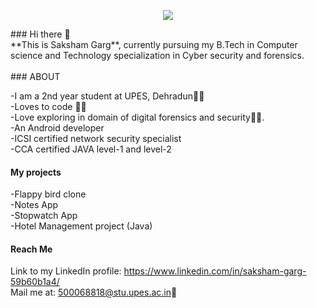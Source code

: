 <!--
**sgarg-10/sgarg-10** is a ✨ _special_ ✨ repository because its `README.md` (this file) appears on your GitHub profile.

Here are some ideas to get you started:

- 🔭 I’m currently working on ...
- 🌱 I’m currently learning ...
- 👯 I’m looking to collaborate on ...
- 🤔 I’m looking for help with ...
- 💬 Ask me about ...
- 📫 How to reach me: ...
- 😄 Pronouns: ...
- ⚡ Fun fact: ...
-->


<p align="center">
<img src=https://user-images.githubusercontent.com/65415517/87281065-774e7300-c510-11ea-9191-e5cf9ebd36b9.png>
</p>
### Hi there 👋<br>
**This is Saksham Garg**, currently pursuing my B.Tech in Computer science and Technology specialization in Cyber security and forensics.<br><br>
### ABOUT

-I am a 2nd year student at UPES, Dehradun👨‍🎓<br>
-Loves to code 👨‍💻<br>
-Love exploring in domain of digital forensics and security🕵️‍♂️.<br>
-An Android developer<br>
-ICSI certified network security specialist<br>
-CCA certified JAVA level-1 and level-2 <br>

#### My projects

-Flappy bird clone<br>
-Notes App<br>
-Stopwatch App<br>
-Hotel Management project (Java)
<br>

#### Reach Me
Link to my LinkedIn profile: https://www.linkedin.com/in/saksham-garg-59b60b1a4/<br>
Mail me at: 500068818@stu.upes.ac.in📩
<br><br>


